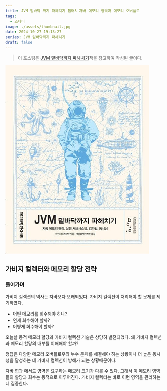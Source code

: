 ```yaml
---
title: JVM 밑바닥 까지 파헤치기 챕터3 자바 메모리 영역과 메모리 오버플로
tags:
  - 스터디
image: ./assets/thumbnail.jpg
date: 2024-10-27 19:13:27
series: JVM 밑바닥까지 파헤치기
draft: false
---
```


> 이 포스팅은 [JVM 밑바닥까지 파헤치기](https://ebook.insightbook.co.kr/book/164)책을 참고하여 작성된 글이다.

![썸네일](./assets/thumbnail.jpg)

## 가비지 컬렉터와 메모리 할당 전략

### 들어가며

가비지 컬렉션의 역사는 자바보다 오래되었다. 가비지 컬렉션이 처리해야 할 문제를 제기하였다.

- 어떤 메모리를 회수해야 하나?
- 언제 회수해야 할까?
- 어떻게 회수해야 할까?

오늘날 동적 메모리 할당과 가비지 컬렉션 기술은 상당히 발전되었다. 왜 가비지 컬렉션과 메모리 할당의 내부를 이해해야 할까?

정답은 다양한 메모리 오버플로우와 누수 문제를 해결해야 하는 상황이나 더 높은 동시성을 달성하는 데 가비지 컬렉션이 방해가 되는 상황때문이다.

자바 힙과 메서드 영역은 요구하는 메모리 크기가 다를 수 있다. 그래서 이 메모리 영역들의 할당과 회수는 동적으로 이루어진다. 가비지 컬렉터는 바로 이런 영역을 관리하는 데 집중한다.
